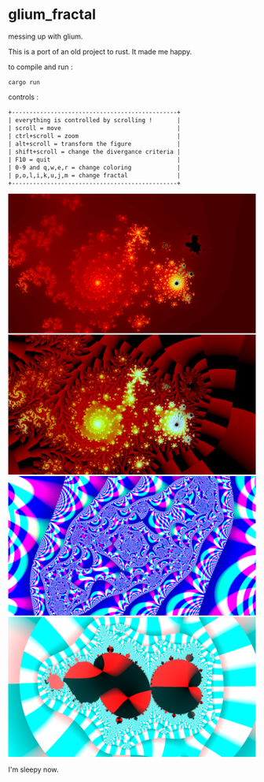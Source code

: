 # glium_fractal
messing up with glium.

This is a port of an old project to rust. It made me happy.

to compile and run :
```
cargo run
```

controls : 
```
+-----------------------------------------------+
| everything is controlled by scrolling !       |
| scroll = move                                 |
| ctrl+scroll = zoom                            |
| alt+scroll = transform the figure             |
| shift+scroll = change the divergance criteria |
| F10 = quit                                    |
| 0-9 and q,w,e,r = change coloring             |
| p,o,l,i,k,u,j,m = change fractal              |
+-----------------------------------------------+
```
![fractal render 1](https://raw.githubusercontent.com/poulenque/glium_fractal/master/screenshot/2016-04-18-01%3A06%3A39-screenshot.png)
![fractal render 2](https://raw.githubusercontent.com/poulenque/glium_fractal/master/screenshot/2016-04-18-01%3A06%3A42-screenshot.png)
![fractal render 3](https://raw.githubusercontent.com/poulenque/glium_fractal/master/screenshot/2016-04-18-01%3A48%3A03-screenshot.png)
![fractal render 3](https://raw.githubusercontent.com/poulenque/glium_fractal/master/screenshot/2016-04-18-02%3A09%3A27-screenshot.png)


I'm sleepy now.

